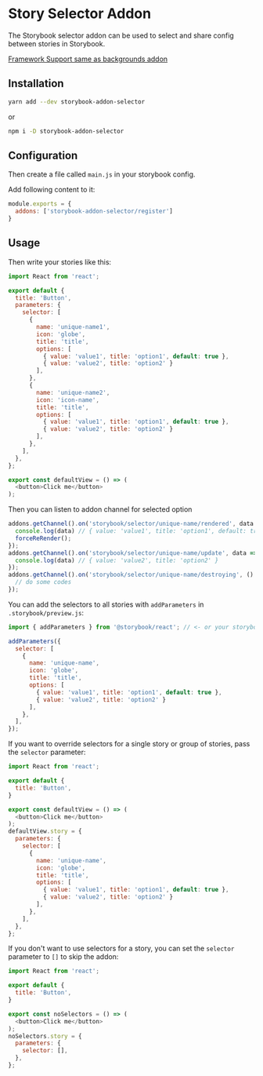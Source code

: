 # Story Selector Addon
The Storybook selector addon can be used to select and share config between stories in Storybook.

[Framework Support same as backgrounds addon](https://github.com/storybookjs/storybook/blob/master/ADDONS_SUPPORT.md)

## Installation
```sh
yarn add --dev storybook-addon-selector
```
or
```sh
npm i -D storybook-addon-selector
```

## Configuration
Then create a file called `main.js` in your storybook config.

Add following content to it:

```js
module.exports = {
  addons: ['storybook-addon-selector/register']
}
```

## Usage
Then write your stories like this:

```js
import React from 'react';

export default {
  title: 'Button',
  parameters: {
    selector: [
      {
        name: 'unique-name1',
        icon: 'globe',
        title: 'title',
        options: [
          { value: 'value1', title: 'option1', default: true },
          { value: 'value2', title: 'option2' }
        ],
      },
      {
        name: 'unique-name2',
        icon: 'icon-name',
        title: 'title',
        options: [
          { value: 'value1', title: 'option1', default: true },
          { value: 'value2', title: 'option2' }
        ],
      },
    ],
  },
};

export const defaultView = () => (
  <button>Click me</button>
);
```

Then you can listen to addon channel for selected option

```js
addons.getChannel().on('storybook/selector/unique-name/rendered', data => {
  console.log(data) // { value: 'value1', title: 'option1', default: true }
  forceReRender();
});
addons.getChannel().on('storybook/selector/unique-name/update', data => {
  console.log(data) // { value: 'value2', title: 'option2' }
});
addons.getChannel().on('storybook/selector/unique-name/destroying', () => {
  // do some codes
});
```

You can add the selectors to all stories with `addParameters` in `.storybook/preview.js`:

```js
import { addParameters } from '@storybook/react'; // <- or your storybook framework

addParameters({
  selector: [
    {
      name: 'unique-name',
      icon: 'globe',
      title: 'title',
      options: [
        { value: 'value1', title: 'option1', default: true },
        { value: 'value2', title: 'option2' }
      ],
    },
  ],
});
```

If you want to override selectors for a single story or group of stories, pass the `selector` parameter:

```js
import React from 'react';

export default {
  title: 'Button',
}

export const defaultView = () => (
  <button>Click me</button>
);
defaultView.story = {
  parameters: {
    selector: [
      {
        name: 'unique-name',
        icon: 'globe',
        title: 'title',
        options: [
          { value: 'value1', title: 'option1', default: true },
          { value: 'value2', title: 'option2' }
        ],
      },
    ],
  },
};
```

If you don't want to use selectors for a story, you can set the `selector` parameter to `[]` to skip the addon:

```js
import React from 'react';

export default {
  title: 'Button',
}

export const noSelectors = () => (
  <button>Click me</button>
);
noSelectors.story = {
  parameters: {
    selector: [],
  },
};
```
